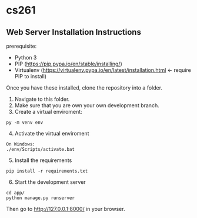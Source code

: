 # cs261


## Web Server Installation Instructions
prerequisite:
 - Python 3
 - PIP (https://pip.pypa.io/en/stable/installing/)
 - Virtualenv (https://virtualenv.pypa.io/en/latest/installation.html <- require PIP to install)
 
Once you have these installed, clone the repository into a folder.

1) Navigate to this folder. 
2) Make sure that you are own your own development branch.
3) Create a virtual enviroment:
```
py -m venv env
```
4) Activate the virtual enviroment
```
On Windows:
./env/Scripts/activate.bat
```
5) Install the requirements
```
pip install -r requirements.txt
```
6) Start the development server
```
cd app/
python manage.py runserver
```
Then go to http://127.0.0.1:8000/ in your browser.
